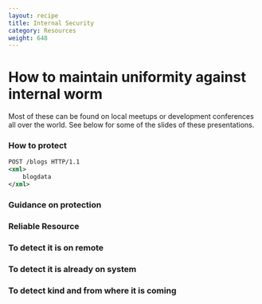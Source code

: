 ```yaml
---
layout: recipe
title: Internal Security
category: Resources
weight: 648
---
```


# How to maintain uniformity against internal worm
Most of these can be found on local meetups or development conferences all over the world. 
See below for some of the slides of these presentations.

### How to protect
```xml
POST /blogs HTTP/1.1
<xml>
    blogdata
</xml>
```

### Guidance on protection

### Reliable Resource

### To detect it is on remote

### To detect it is already on system

### To detect kind and from where it is coming
